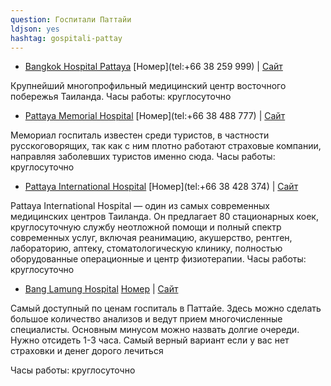 ```yaml
---
question: Госпитали Паттайи
ldjson: yes
hashtag: gospitali-pattay
---
```


* [Bangkok Hospital Pattaya](https://maps.app.goo.gl/MmpDAiZd4sw8BJHs8)
[Номер](tel:+66 38 259 999) | [Сайт](http://www.bangkokhospitalpattaya.com/&ved=2ahUKEwis0p3Lg4j4AhWCCBAIHayZC4wQ_Bd6BAgKEAQ&usg=AOvVaw3RSvx9uLGtuyLj_jG_q_xd)

Крупнейший многопрофильный медицинский центр восточного побережья Таиланда.
Часы работы: круглосуточно

* [Pattaya Memorial Hospital](https://maps.app.goo.gl/s1jaqBxT2sAhmmye9)
[Номер](tel:+66 38 488 777) | [Сайт](http://www.pattayamemorial.com/&ved=2ahUKEwjkp_P8hIj4AhUDAxAIHTnBCSgQ_Bd6BAgLEAQ&usg=AOvVaw04rsk-F9FuKmerctltk00J)

Мемориал госпиталь известен среди туристов, в частности русскоговорящих, так как с ним плотно работают страховые компании, направляя заболевших туристов именно сюда.
Часы работы: круглосуточно

* [Pattaya International Hospital](https://maps.app.goo.gl/NAjBkwfn4T64dkek6)
[Номер](tel:+66 38 428 374) | [Сайт](http://www.pattayainterhospital.com/)

Pattaya International Hospital — один из самых современных медицинских центров Таиланда. Он предлагает 80 стационарных коек, круглосуточную службу неотложной помощи и полный спектр современных услуг, включая реанимацию, акушерство, рентген, лабораторию, аптеку, стоматологическую клинику, полностью оборудованные операционные и центр физиотерапии.
Часы работы: круглосуточно

* [Bang Lamung Hospital](https://goo.gl/maps/ttZnjqrXj6hGT8UD8)
[Номер](tel:+6638429244)  | [Сайт](http://www.blm.go.th/)

Самый доступный по ценам госпиталь в Паттайе. Здесь можно сделать большое количество анализов и ведут прием многочисленные специалисты. Основным минусом можно назвать долгие очереди. Нужно отсидеть 1-3 часа. Cамый верный вариант если у вас нет страховки и денег дорого лечиться

Часы работы: круглосуточно
